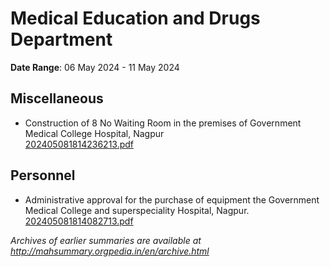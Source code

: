 # Medical Education and Drugs Department

**Date Range**: 06 May 2024 - 11 May 2024


## Miscellaneous
- Construction of 8 No Waiting Room in the premises of Government Medical College  Hospital, Nagpur\
  [202405081814236213.pdf](https://gr.maharashtra.gov.in/Site/Upload/Government%20Resolutions/English/202405081814236213.pdf)

## Personnel
- Administrative approval for the purchase of equipment the Government Medical College and superspeciality Hospital, Nagpur.\
  [202405081814082713.pdf](https://gr.maharashtra.gov.in/Site/Upload/Government%20Resolutions/English/202405081814082713.pdf)


*Archives of earlier summaries are available at http://mahsummary.orgpedia.in/en/archive.html*